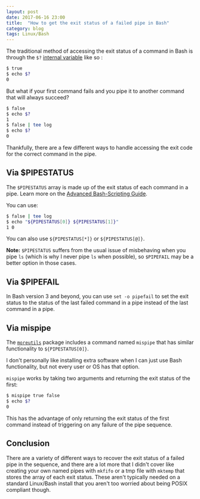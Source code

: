 ```yaml
---
layout: post
date: 2017-06-16 23:00
title:  "How to get the exit status of a failed pipe in Bash"
category: blog
tags: Linux/Bash
---
```

The traditional method of accessing the exit status of a command in Bash is through the `$?` [internal variable](http://tldp.org/LDP/abs/html/internalvariables.html#XSTATVARREF) like so :

```bash
$ true
$ echo $?
0
```

But what if your first command fails and you pipe it to another command that will always succeed?

```bash
$ false
$ echo $?
1
$ false | tee log
$ echo $?
0
```

Thankfully, there are a few different ways to handle accessing the exit code for the correct command in the pipe.

Via $PIPESTATUS
---------------
The `$PIPESTATUS` array is made up of the exit status of each command in a pipe. Learn more on the [Advanced Bash-Scripting Guide](http://tldp.org/LDP/abs/html/internalvariables.html).

You can use:

```bash
$ false | tee log
$ echo "${PIPESTATUS[0]} ${PIPESTATUS[1]}"
1 0
```
You can also use `${PIPESTATUS[*]}` or `${PIPESTATUS[@]}`.

**Note:** `$PIPESTATUS` suffers from the usual issue of misbehaving when you pipe `ls` (which is why I never pipe `ls` when possible),  so `$PIPEFAIL` may be a better option in those cases.

Via $PIPEFAIL
------
In Bash version 3 and beyond, you can use `set -o pipefail` to set the exit status to the status of the last failed command in a pipe instead of the last command in a pipe.

Via mispipe
------
The [`moreutils`](http://joeyh.name/code/moreutils/) package includes a command named `mispipe` that has similar functionality to `${PIPESTATUS[0]}`.

I don't personally like installing extra software when I can just use Bash functionality, but not every user or OS has that option.

`mispipe` works by taking two arguments and returning the exit status of the first:

```bash
$ mispipe true false
$ echo $?
0
```
This has the advantage of only returning the exit status of the first command instead of triggering on any failure of the pipe sequence.

Conclusion
-----
There are a variety of different ways to recover the exit status of a failed pipe in the sequence, and there are a lot more that I didn't cover like creating your own named pipes with `mkfifo` or a tmp file with `mktemp` that stores the array of each exit status. These aren't typically needed on a standard Linux/Bash install that you aren't too worried about being POSIX compliant though.